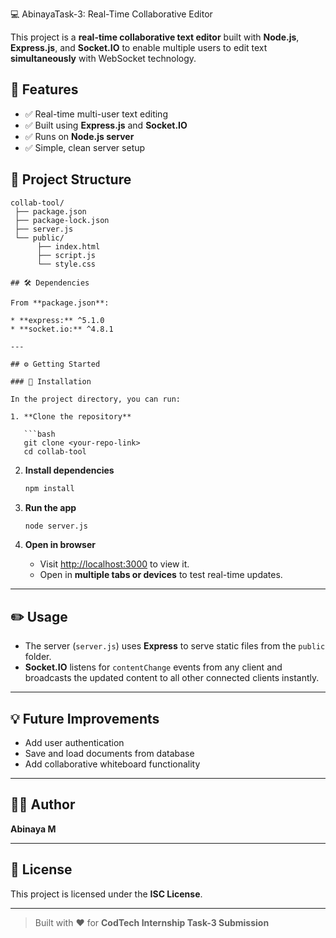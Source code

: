  💻 AbinayaTask-3: Real-Time Collaborative Editor

This project is a **real-time collaborative text editor** built with **Node.js**, **Express.js**, and **Socket.IO** to enable multiple users to edit text **simultaneously** with WebSocket technology.

## 🚀 Features

* ✅ Real-time multi-user text editing
* ✅ Built using **Express.js** and **Socket.IO**
* ✅ Runs on **Node.js server**
* ✅ Simple, clean server setup


## 📁 Project Structure

```
collab-tool/
 ├── package.json
 ├── package-lock.json
 ├── server.js
 └── public/
      ├── index.html
      ├── script.js
      └── style.css

## 🛠️ Dependencies

From **package.json**:

* **express:** ^5.1.0
* **socket.io:** ^4.8.1

---

## ⚙️ Getting Started

### 🔧 Installation

In the project directory, you can run:

1. **Clone the repository**

   ```bash
   git clone <your-repo-link>
   cd collab-tool
   ```

2. **Install dependencies**

   ```bash
   npm install
   ```

3. **Run the app**

   ```bash
   node server.js
   ```

4. **Open in browser**

   * Visit [http://localhost:3000](http://localhost:3000) to view it.
   * Open in **multiple tabs or devices** to test real-time updates.

---

## ✏️ Usage

* The server (`server.js`) uses **Express** to serve static files from the `public` folder.
* **Socket.IO** listens for `contentChange` events from any client and broadcasts the updated content to all other connected clients instantly.

---

## 💡 Future Improvements

* Add user authentication
* Save and load documents from database
* Add collaborative whiteboard functionality

---

## 👩‍💻 Author

**Abinaya M**

---

## 📜 License

This project is licensed under the **ISC License**.

---

> Built with ❤️ for **CodTech Internship Task-3 Submission**

